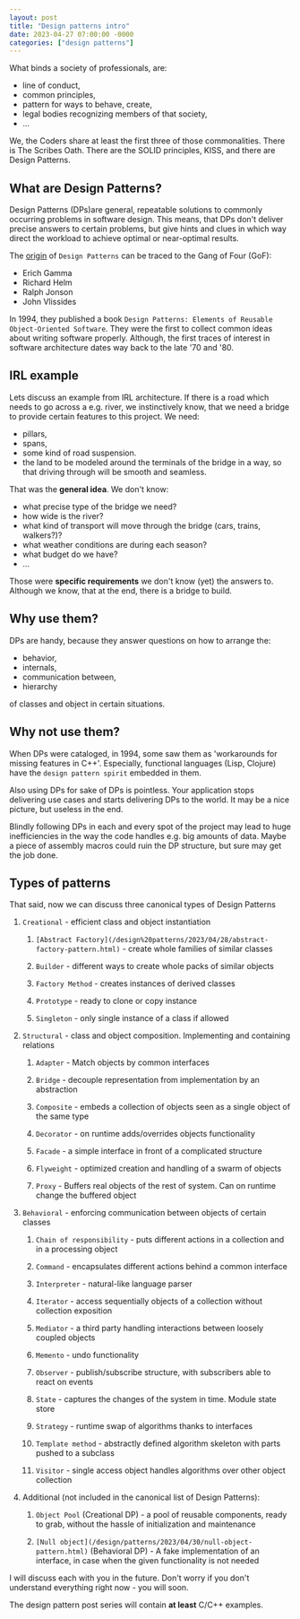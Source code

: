 ```yaml
---
layout: post
title: "Design patterns intro"
date: 2023-04-27 07:00:00 -0000
categories: ["design patterns"]
---
```


What binds a society of professionals, are:

* line of conduct,
* common principles,
* pattern for ways to behave, create,
* legal bodies recognizing members of that society,
* ...

We, the Coders share at least the first three of those commonalities. There is The Scribes Oath. There are the
SOLID principles, KISS, and there are Design Patterns. 

## What are Design Patterns?
Design Patterns (DPs)are general, repeatable solutions to commonly occurring problems in software design.
This means, that DPs don't deliver precise answers to certain problems, but give hints and clues in which
way direct the workload to achieve optimal or near-optimal results.

The [origin](https://en.wikipedia.org/wiki/Design_Patterns) of `Design Patterns` can be traced to 
the Gang of Four (GoF):

* Erich Gamma
* Richard Helm
* Ralph Jonson
* John Vlissides

In 1994, they published a book `Design Patterns: Elements of Reusable Object-Oriented Software`. They were the
first to collect common ideas about writing software properly. Although, the first traces of interest in 
software architecture dates way back to the late '70 and '80.

## IRL example
Lets discuss an example from IRL architecture. If there is a road which needs to go across a e.g. river, we
instinctively know, that we need a bridge to provide certain features to this project. We need:

* pillars, 
* spans,
* some kind of road suspension. 
* the land to be modeled around the terminals of the bridge in a way, so that driving through will be 
smooth and seamless.

That was the __general idea__. We don't know:

* what precise type of the bridge we need?
* how wide is the river?
* what kind of transport will move through the bridge (cars, trains, walkers?)? 
* what weather conditions are during each season? 
* what budget do we have? 
* ...

Those were __specific requirements__ we don't know (yet) the answers to. Although we know, that at the end, 
there is a bridge to build.

## Why use them?
DPs are handy, because they answer questions on how to arrange the:

* behavior,
* internals,
* communication between,
* hierarchy

of classes and object in certain situations.

## Why not use them?
When DPs were cataloged, in 1994, some saw them as 'workarounds for missing features in C++'. Especially, functional languages (Lisp, Clojure) have the `design pattern spirit` embedded in them.

Also using DPs for sake of DPs is pointless. Your application stops delivering use cases and starts
delivering DPs to the world. It may be a nice picture, but useless in the end.

Blindly following DPs in each and every spot of the project may lead to huge inefficiencies in the 
way the code handles e.g. big amounts of data. Maybe a piece of assembly macros could ruin the DP structure,
but sure may get the job done.

## Types of patterns
That said, now we can discuss three canonical types of Design Patterns

1. `Creational` - efficient class and object instantiation
	1. `[Abstract Factory](/design%20patterns/2023/04/28/abstract-factory-pattern.html)` - create whole families of similar classes

	2. `Builder` - different ways to create whole packs of similar objects

	3. `Factory Method` - creates instances of derived classes

	5. `Prototype` - ready to clone or copy instance
	
	6. `Singleton` - only single instance of a class if allowed

2. `Structural` - class and object composition. Implementing and containing relations

	1. `Adapter` - Match objects by common interfaces

	2. `Bridge` - decouple representation from implementation by an abstraction

	3. `Composite` - embeds a collection of objects seen as a single object of the same type

	4. `Decorator` - on runtime adds/overrides objects functionality

	5. `Facade` - a simple interface in front of a complicated structure

	6. `Flyweight` - optimized creation and handling of a swarm of objects

	7. `Proxy` - Buffers real objects of the rest of system. Can on runtime change the buffered 
	object

3. `Behavioral` - enforcing communication between objects of certain classes

	1. `Chain of responsibility` - puts different actions in a collection and in a processing object

	2. `Command` - encapsulates different actions behind a common interface

	3. `Interpreter` - natural-like language parser

	4. `Iterator` - access sequentially objects of a collection without collection exposition

	5. `Mediator` - a third party handling interactions between loosely coupled objects

	6. `Memento` - undo functionality

	7. `Observer` - publish/subscribe structure, with subscribers able to react on events

	8. `State` - captures the changes of the system in time. Module state store

	9. `Strategy` - runtime swap of algorithms thanks to interfaces

	9. `Template method` - abstractly defined algorithm skeleton with parts pushed to a subclass

	10. `Visitor` - single access object handles algorithms over other object collection

4. Additional (not included in the canonical list of Design Patterns):

	1. `Object Pool` (Creational DP) - a pool of reusable components, ready to grab, without
	the hassle of initialization and maintenance
	
	2. `[Null object](/design/patterns/2023/04/30/null-object-pattern.html)` (Behavioral DP) - A fake implementation of an interface, in case when
	the given functionality is not needed

I will discuss each with you in the future. Don't worry if you don't understand everything
right now - you will soon.

The design pattern post series will contain __at least__ C/C++ examples.